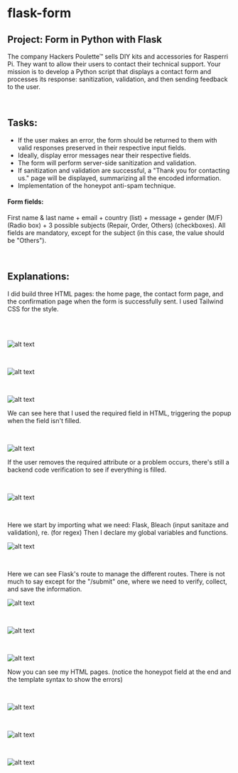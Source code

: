 # flask-form

## Project: Form in Python with Flask

The company Hackers Poulette™ sells DIY kits and accessories for Rasperri Pi. They want to allow their users to contact their technical support. Your mission is to develop a Python script that displays a contact form and processes its response: sanitization, validation, and then sending feedback to the user.

<br/>

## Tasks:

* If the user makes an error, the form should be returned to them with valid responses preserved in their respective input fields.
* Ideally, display error messages near their respective fields.
* The form will perform server-side sanitization and validation.
* If sanitization and validation are successful, a "Thank you for contacting us." page will be displayed, summarizing all the encoded information.
* Implementation of the honeypot anti-spam technique.

#### Form fields:
First name & last name + email + country (list) + message + gender (M/F) (Radio box) + 3 possible subjects (Repair, Order, Others) (checkboxes). All fields are mandatory, except for the subject (in this case, the value should be "Others").

<br/>

## Explanations:

I did build three HTML pages: the home page, the contact form page, and the confirmation page when the form is successfully sent. I used Tailwind CSS for the style.

<br/>
<br/>

![alt text](assets/site1.png)

<br/>

![alt text](assets/site2.png)

<br/>

![alt text](assets/site3.png)

We can see here that I used the required field in HTML, triggering the popup when the field isn't filled.

<br/>

![alt text](assets/site4.png)

If the user removes the required attribute or a problem occurs, there's still a backend code verification to see if everything is filled.

<br/>

![alt text](assets/site5.png)

<br/>

Here we start by importing what we need: Flask, Bleach (input sanitaze and validation), re. (for regex)
Then I declare my global variables and functions.

![alt text](assets/code.png)

<br/>

Here we can see Flask's route to manage the different routes. There is not much to say except for the "/submit" one, where we need to verify, collect, and save the information.

![alt text](assets/code2.png)

<br/>

![alt text](assets/code3.png)

<br/>

![alt text](assets/code4.png)

Now you can see my HTML pages. (notice the honeypot field at the end and the template syntax to show the errors)

<br/>

![alt text](assets/code5.png)

<br/>

![alt text](assets/code6.png)

<br/>

![alt text](assets/code7.png)
